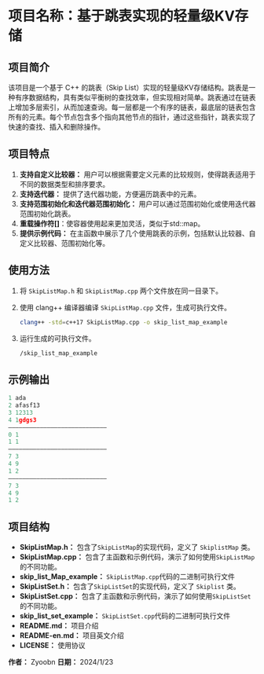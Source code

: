# 

# 项目名称：基于跳表实现的轻量级KV存储

## 项目简介

该项目是一个基于 C++ 的跳表（Skip List）实现的轻量级KV存储结构。跳表是一种有序数据结构，具有类似平衡树的查找效率，但实现相对简单。跳表通过在链表上增加多层索引，从而加速查询。每一层都是一个有序的链表，最底层的链表包含所有的元素。每个节点包含多个指向其他节点的指针，通过这些指针，跳表实现了快速的查找、插入和删除操作。

## 项目特点

1. **支持自定义比较器：** 用户可以根据需要定义元素的比较规则，使得跳表适用于不同的数据类型和排序要求。
2. **支持迭代器：** 提供了迭代器功能，方便遍历跳表中的元素。
3. **支持范围初始化和迭代器范围初始化：** 用户可以通过范围初始化或使用迭代器范围初始化跳表。
4. **重载操作符[]**：使容器使用起来更加灵活，类似于std::map。
5. **提供示例代码：** 在主函数中展示了几个使用跳表的示例，包括默认比较器、自定义比较器、范围初始化等。

## 使用方法

1. 将 `SkipListMap.h` 和 `SkipListMap.cpp` 两个文件放在同一目录下。

2. 使用 clang++ 编译器编译 `SkipListMap.cpp` 文件，生成可执行文件。

    ```bash
    clang++ -std=c++17 SkipListMap.cpp -o skip_list_map_example
    ```

3. 运行生成的可执行文件。

    ```bash
    /skip_list_map_example
    ```

## 示例输出

```cpp
1 ada
2 afasf13
3 12313
4 1gdgs3
————————————————————————————
0 1
1 1
————————————————————————————
7 3
4 9
1 2
————————————————————————————
7 3
4 9
1 2
```

## 项目结构

-   **SkipListMap.h：** 包含了`SkipListMap`的实现代码，定义了 `SkiplistMap` 类。
-   **SkipListMap.cpp：** 包含了主函数和示例代码，演示了如何使用`SkipListMap`的不同功能。
-   **skip_list_Map_example：** `SkipListMap.cpp`代码的二进制可执行文件
-   **SkipListSet.h：** 包含了`SkipListSet`的实现代码，定义了 `Skiplist` 类。
-   **SkipListSet.cpp：** 包含了主函数和示例代码，演示了如何使用`SkipListSet`的不同功能。
-   **skip_list_set_example：** `SkipListSet.cpp`代码的二进制可执行文件
-   **README.md：** 项目介绍
-   **README-en.md：** 项目英文介绍
-   **LICENSE：** 使用协议

**作者：** Zyoobn
**日期：** 2024/1/23
